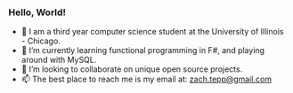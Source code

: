 ### Hello, World! 

- 🏫 I am a third year computer science student at the University of Illinois - Chicago. 
- 🌱 I’m currently learning functional programming in F#, and playing around with MySQL.
- 🤝 I’m looking to collaborate on unique open source projects.
- 📫 The best place to reach me is my email at: zach.tepp@gmail.com

<!--
**zachtepper/zachtepper** is a ✨ _special_ ✨ repository because its `README.md` (this file) appears on your GitHub profile.

Here are some ideas to get you started:

- 🔭 I’m currently working on ...
- 🌱 I’m currently learning ...
- 👯 I’m looking to collaborate on ...
- 🤔 I’m looking for help with ...
- 💬 Ask me about ...
- 📫 How to reach me: ...
- 😄 Pronouns: ...
- ⚡ Fun fact: ...
-->
